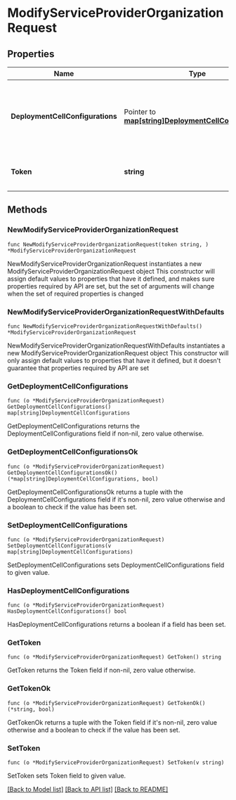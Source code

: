 # ModifyServiceProviderOrganizationRequest

## Properties

Name | Type | Description | Notes
------------ | ------------- | ------------- | -------------
**DeploymentCellConfigurations** | Pointer to [**map[string]DeploymentCellConfigurations**](DeploymentCellConfigurations.md) | The default deployment cell configurations for the organization per environment. | [optional] 
**Token** | **string** | JWT token used to perform authorization | 

## Methods

### NewModifyServiceProviderOrganizationRequest

`func NewModifyServiceProviderOrganizationRequest(token string, ) *ModifyServiceProviderOrganizationRequest`

NewModifyServiceProviderOrganizationRequest instantiates a new ModifyServiceProviderOrganizationRequest object
This constructor will assign default values to properties that have it defined,
and makes sure properties required by API are set, but the set of arguments
will change when the set of required properties is changed

### NewModifyServiceProviderOrganizationRequestWithDefaults

`func NewModifyServiceProviderOrganizationRequestWithDefaults() *ModifyServiceProviderOrganizationRequest`

NewModifyServiceProviderOrganizationRequestWithDefaults instantiates a new ModifyServiceProviderOrganizationRequest object
This constructor will only assign default values to properties that have it defined,
but it doesn't guarantee that properties required by API are set

### GetDeploymentCellConfigurations

`func (o *ModifyServiceProviderOrganizationRequest) GetDeploymentCellConfigurations() map[string]DeploymentCellConfigurations`

GetDeploymentCellConfigurations returns the DeploymentCellConfigurations field if non-nil, zero value otherwise.

### GetDeploymentCellConfigurationsOk

`func (o *ModifyServiceProviderOrganizationRequest) GetDeploymentCellConfigurationsOk() (*map[string]DeploymentCellConfigurations, bool)`

GetDeploymentCellConfigurationsOk returns a tuple with the DeploymentCellConfigurations field if it's non-nil, zero value otherwise
and a boolean to check if the value has been set.

### SetDeploymentCellConfigurations

`func (o *ModifyServiceProviderOrganizationRequest) SetDeploymentCellConfigurations(v map[string]DeploymentCellConfigurations)`

SetDeploymentCellConfigurations sets DeploymentCellConfigurations field to given value.

### HasDeploymentCellConfigurations

`func (o *ModifyServiceProviderOrganizationRequest) HasDeploymentCellConfigurations() bool`

HasDeploymentCellConfigurations returns a boolean if a field has been set.

### GetToken

`func (o *ModifyServiceProviderOrganizationRequest) GetToken() string`

GetToken returns the Token field if non-nil, zero value otherwise.

### GetTokenOk

`func (o *ModifyServiceProviderOrganizationRequest) GetTokenOk() (*string, bool)`

GetTokenOk returns a tuple with the Token field if it's non-nil, zero value otherwise
and a boolean to check if the value has been set.

### SetToken

`func (o *ModifyServiceProviderOrganizationRequest) SetToken(v string)`

SetToken sets Token field to given value.



[[Back to Model list]](../README.md#documentation-for-models) [[Back to API list]](../README.md#documentation-for-api-endpoints) [[Back to README]](../README.md)


